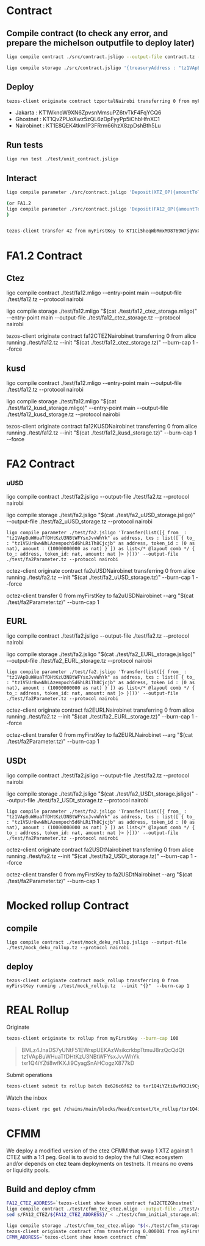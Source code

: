 # Contract

## Compile contract (to check any error, and prepare the michelson outputfile to deploy later)

```bash
ligo compile contract ./src/contract.jsligo --output-file contract.tz --protocol nairobi

ligo compile storage ./src/contract.jsligo '{treasuryAddress : "tz1VApBuWHuaTfDHtKzU3NBtWFYsxJvvWhYk" as address,faPendingDeposits : Map.empty as faPendingMapType, faPendingWithdrawals : Map.empty as faPendingMapType}' --output-file contractStorage.tz --protocol nairobi
```

## Deploy

```bash
tezos-client originate contract tzportalNairobi transferring 0 from myFirstKey running contract.tz --init "$(cat contractStorage.tz)" --burn-cap 1 --force
```

- Jakarta : KT1WknoW9XN6ZpvsnMmsuPZ6tvTkF4FqYCQ6
- Ghostnet : KT1QvZPUoXwz5zQL6zDpFyyPp5iChbHfnXC1
- Nairobinet : KT1E8QEK4tkm1P3FRrm66hzX8zpDshBth5Lu

## Run tests

```bash
ligo run test ./test/unit_contract.jsligo
```

## Interact

```bash
ligo compile parameter ./src/contract.jsligo 'Deposit(XTZ_OP({amountToTransfer : 42000000 as nat,l2Address : L1_ADDRESS("tz1VApBuWHuaTfDHtKzU3NBtWFYsxJvvWhYk" as address) ,rollupAddress : "KT1TLVFbGtkX6bS9tUKmRGPqGtf1K6SGgqXK" as address}))' --output-file contractParameter.tz  --protocol nairobi

(or FA1.2
ligo compile parameter ./src/contract.jsligo 'Deposit(FA12_OP({amountToTransfer : 1 as nat,fa12Address : "KT1WnDswMHZefo2fym6Q9c8hnL3sEuzFb2Dt" as address,l2Address : "tz1VApBuWHuaTfDHtKzU3NBtWFYsxJvvWhYk" as address,rollupAddress : "txr1Q4iYZti8wfKXJi9CyagSnAHCogzX877kD" as address}))' --output-file contractParameter.tz  --protocol nairobi
)


tezos-client transfer 42 from myFirstKey to KT1Ci5heqWbRmxM98769W7jqVxCZ9zZUQ31o --arg '(Left (Right (Pair 42000000 "KT1TLVFbGtkX6bS9tUKmRGPqGtf1K6SGgqXK" (Left "tz1VApBuWHuaTfDHtKzU3NBtWFYsxJvvWhYk"))))' --burn-cap 1
```

# FA1.2 Contract

## Ctez

ligo compile contract ./test/fa12.mligo --entry-point main --output-file ./test/fa12.tz --protocol nairobi

ligo compile storage ./test/fa12.mligo "$(cat ./test/fa12_ctez_storage.mligo)" --entry-point main --output-file ./test/fa12_ctez_storage.tz --protocol nairobi

tezos-client originate contract fa12CTEZNairobinet transferring 0 from alice running ./test/fa12.tz --init "$(cat ./test/fa12_ctez_storage.tz)" --burn-cap 1 --force

## kusd

ligo compile contract ./test/fa12.mligo --entry-point main --output-file ./test/fa12.tz --protocol nairobi

ligo compile storage ./test/fa12.mligo "$(cat ./test/fa12_kusd_storage.mligo)" --entry-point main --output-file ./test/fa12_kusd_storage.tz --protocol nairobi

tezos-client originate contract fa12KUSDNairobinet transferring 0 from alice running ./test/fa12.tz --init "$(cat ./test/fa12_kusd_storage.tz)" --burn-cap 1 --force

# FA2 Contract

### uUSD

ligo compile contract ./test/fa2.jsligo --output-file ./test/fa2.tz --protocol nairobi

ligo compile storage ./test/fa2.jsligo "$(cat ./test/fa2_uUSD_storage.jsligo)" --output-file ./test/fa2_uUSD_storage.tz --protocol nairobi

```
ligo compile parameter ./test/fa2.jsligo 'Transfer(list([{ from_ : "tz1VApBuWHuaTfDHtKzU3NBtWFYsxJvvWhYk" as address, txs : list([ { to_ : "tz1VSUr8wwNhLAzempoch5d6hLRiTh8Cjcjb" as address, token_id : (0 as nat), amount : (10000000000 as nat) } ]) as list</* @layout comb */ { to_: address, token_id: nat, amount: nat }> }]))' --output-file ./test/fa2Parameter.tz --protocol nairobi
```

octez-client originate contract fa2uUSDNairobinet transferring 0 from alice running ./test/fa2.tz --init "$(cat ./test/fa2_uUSD_storage.tz)" --burn-cap 1 --force

octez-client transfer 0 from myFirstKey to fa2uUSDNairobinet --arg "$(cat ./test/fa2Parameter.tz)" --burn-cap 1

## EURL

ligo compile contract ./test/fa2.jsligo --output-file ./test/fa2.tz --protocol nairobi

ligo compile storage ./test/fa2.jsligo "$(cat ./test/fa2_EURL_storage.jsligo)" --output-file ./test/fa2_EURL_storage.tz --protocol nairobi

```
ligo compile parameter ./test/fa2.jsligo 'Transfer(list([{ from_ : "tz1VApBuWHuaTfDHtKzU3NBtWFYsxJvvWhYk" as address, txs : list([ { to_ : "tz1VSUr8wwNhLAzempoch5d6hLRiTh8Cjcjb" as address, token_id : (0 as nat), amount : (10000000000 as nat) } ]) as list</* @layout comb */ { to_: address, token_id: nat, amount: nat }> }]))' --output-file ./test/fa2Parameter.tz --protocol nairobi
```

octez-client originate contract fa2EURLNairobinet transferring 0 from alice running ./test/fa2.tz --init "$(cat ./test/fa2_EURL_storage.tz)" --burn-cap 1 --force

octez-client transfer 0 from myFirstKey to fa2EURLNairobinet --arg "$(cat ./test/fa2Parameter.tz)" --burn-cap 1

## USDt

ligo compile contract ./test/fa2.jsligo --output-file ./test/fa2.tz --protocol nairobi

ligo compile storage ./test/fa2.jsligo "$(cat ./test/fa2_USDt_storage.jsligo)" --output-file ./test/fa2_USDt_storage.tz --protocol nairobi

```
ligo compile parameter ./test/fa2.jsligo 'Transfer(list([{ from_ : "tz1VApBuWHuaTfDHtKzU3NBtWFYsxJvvWhYk" as address, txs : list([ { to_ : "tz1VSUr8wwNhLAzempoch5d6hLRiTh8Cjcjb" as address, token_id : (0 as nat), amount : (10000000000 as nat) } ]) as list</* @layout comb */ { to_: address, token_id: nat, amount: nat }> }]))' --output-file ./test/fa2Parameter.tz --protocol nairobi
```

octez-client originate contract fa2USDtNairobinet transferring 0 from alice running ./test/fa2.tz --init "$(cat ./test/fa2_USDt_storage.tz)" --burn-cap 1 --force

octez-client transfer 0 from myFirstKey to fa2USDtNairobinet --arg "$(cat ./test/fa2Parameter.tz)" --burn-cap 1

# Mocked rollup Contract

## compile

```
ligo compile contract ./test/mock_deku_rollup.jsligo --output-file ./test/mock_deku_rollup.tz --protocol nairobi
```

## deploy

```
tezos-client originate contract mock_rollup transferring 0 from myFirstKey running ./test/mock_rollup.tz  --init "{}"  --burn-cap 1
```

# REAL Rollup

Originate

```bash
tezos-client originate tx rollup from myFirstKey --burn-cap 100
```

> BMLz4JnaDS7yUNtF51EWrspUEKAzWsikcrkbpTtmuJ8rzQcQdQt
> tz1VApBuWHuaTfDHtKzU3NBtWFYsxJvvWhYk
> txr1Q4iYZti8wfKXJi9CyagSnAHCogzX877kD

Submit operations

```bash
tezos-client submit tx rollup batch 0x626c6f62 to txr1Q4iYZti8wfKXJi9CyagSnAHCogzX877kD from tz1VApBuWHuaTfDHtKzU3NBtWFYsxJvvWhYk
```

Watch the inbox

```bash
tezos-client rpc get /chains/main/blocks/head/context/tx_rollup/txr1Q4iYZti8wfKXJi9CyagSnAHCogzX877kD/inbox/0
```

# CFMM

We deploy a modified version of the ctez CFMM that swap 1 XTZ against 1 CTEZ with a 1:1 peg.
Goal is to avoid to deploy the full Ctez ecosystem and/or depends on ctez team deployments on testnets. It means no ovens or liquidity pools.

## Build and deploy cfmm

```bash
FA12_CTEZ_ADDRESS=`tezos-client show known contract fa12CTEZGhostnet`
ligo compile contract ./test/cfmm_tez_ctez.mligo --output-file ./test/cfmm.tz
sed s/FA12_CTEZ/${FA12_CTEZ_ADDRESS}/ < ./test/cfmm_initial_storage.mligo | sed s/CTEZ_ADDRESS/${FA12_CTEZ_ADDRESS}/ > ./test/cfmm_storage.mligo

ligo compile storage ./test/cfmm_tez_ctez.mligo "$(<./test/cfmm_storage.mligo)" --output-file ./test/cfmm_storage.tz
tezos-client originate contract cfmm transferring 0.000001 from myFirstKey running 'file:./test/cfmm.tz' --init "$(<./test/cfmm_storage.tz)" --burn-cap 10 --force
CFMM_ADDRESS=`tezos-client show known contract cfmm`
```
